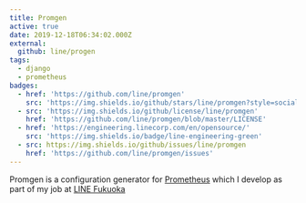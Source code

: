 ```yaml
---
title: Promgen
active: true
date: 2019-12-18T06:34:02.000Z
external:
  github: line/progen
tags:
  - django
  - prometheus
badges:
  - href: 'https://github.com/line/promgen'
    src: 'https://img.shields.io/github/stars/line/promgen?style=social'
  - src: 'https://img.shields.io/github/license/line/promgen'
    href: 'https://github.com/line/promgen/blob/master/LICENSE'
  - href: 'https://engineering.linecorp.com/en/opensource/'
    src: 'https://img.shields.io/badge/line-engineering-green'
  - src: https://img.shields.io/github/issues/line/promgen
    href: 'https://github.com/line/promgen/issues'
---
```


Promgen is a configuration generator for [Prometheus] which I develop as part of my job at [LINE Fukuoka]

[line fukuoka]: https://linefukuoka.co.jp/
[prometheus]: https://prometheus.io
